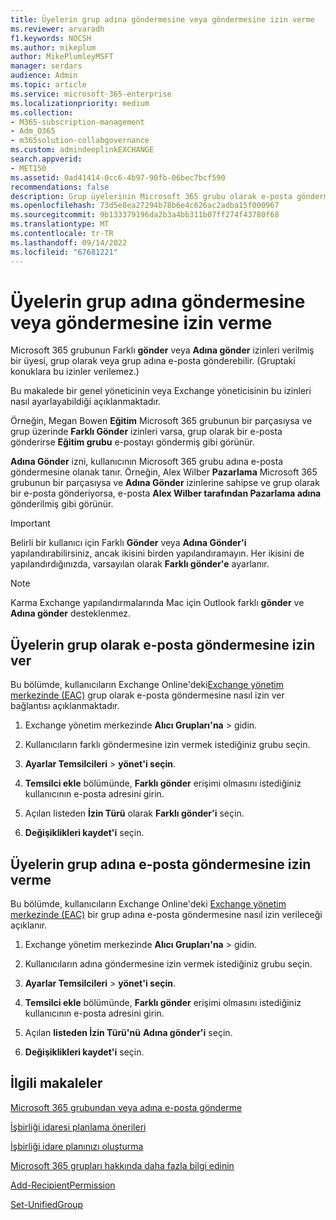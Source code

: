 ```yaml
---
title: Üyelerin grup adına göndermesine veya göndermesine izin verme
ms.reviewer: arvaradh
f1.keywords: NOCSH
ms.author: mikeplum
author: MikePlumleyMSFT
manager: serdars
audience: Admin
ms.topic: article
ms.service: microsoft-365-enterprise
ms.localizationpriority: medium
ms.collection:
- M365-subscription-management
- Adm_O365
- m365solution-collabgovernance
ms.custom: admindeeplinkEXCHANGE
search.appverid:
- MET150
ms.assetid: 0ad41414-0cc6-4b97-90fb-06bec7bcf590
recommendations: false
description: Grup üyelerinin Microsoft 365 grubu olarak e-posta göndermesine veya microsoft 365 grubu adına e-posta göndermesine nasıl izin vereceğinizi öğrenin.
ms.openlocfilehash: 73d5e8ea27294b78b6e4c626ac2adba15f000967
ms.sourcegitcommit: 9b133379196da2b3a4bb311b07ff274f43780f68
ms.translationtype: MT
ms.contentlocale: tr-TR
ms.lasthandoff: 09/14/2022
ms.locfileid: "67681221"
---
```

# <a name="allow-members-to-send-as-or-send-on-behalf-of-a-group"></a>Üyelerin grup adına göndermesine veya göndermesine izin verme

Microsoft 365 grubunun Farklı **gönder** veya **Adına gönder** izinleri verilmiş bir üyesi, grup olarak veya grup adına e-posta gönderebilir. (Gruptaki konuklara bu izinler verilemez.)

Bu makalede bir genel yöneticinin veya Exchange yöneticisinin bu izinleri nasıl ayarlayabildiği açıklanmaktadır.
  
Örneğin, Megan Bowen **Eğitim** Microsoft 365 grubunun bir parçasıysa ve grup üzerinde **Farklı Gönder** izinleri varsa, grup olarak bir e-posta gönderirse **Eğitim grubu** e-postayı göndermiş gibi görünür. 
  
**Adına Gönder** izni, kullanıcının Microsoft 365 grubu adına e-posta göndermesine olanak tanır. Örneğin, Alex Wilber **Pazarlama** Microsoft 365 grubunun bir parçasıysa ve **Adına Gönder** izinlerine sahipse ve grup olarak bir e-posta gönderiyorsa, e-posta **Alex Wilber tarafından Pazarlama adına** gönderilmiş gibi görünür.

> [!IMPORTANT]
> Belirli bir kullanıcı için Farklı **Gönder** veya **Adına Gönder'i** yapılandırabilirsiniz, ancak ikisini birden yapılandıramayın. Her ikisini de yapılandırdığınızda, varsayılan olarak **Farklı gönder'e** ayarlanır.

> [!NOTE]
> Karma Exchange yapılandırmalarında Mac için Outlook farklı **gönder** ve **Adına gönder** desteklenmez.
    
## <a name="allow-members-to-send-email-as-a-group"></a>Üyelerin grup olarak e-posta göndermesine izin ver

Bu bölümde, kullanıcıların Exchange Online'deki<a href="https://go.microsoft.com/fwlink/p/?linkid=2059104" target="_blank">Exchange yönetim merkezinde (EAC)</a> grup olarak e-posta göndermesine nasıl izin ver bağlantısı açıklanmaktadır.
  
1. Exchange yönetim merkezinde **Alıcı Grupları'na** \> gidin.<a href="https://go.microsoft.com/fwlink/?linkid=2183233" target="_blank"></a>
    
2. Kullanıcıların farklı göndermesine izin vermek istediğiniz grubu seçin. 
    
3. **Ayarlar Temsilcileri** > **yönet'i seçin**.
    
4. **Temsilci ekle** bölümünde, **Farklı gönder** erişimi olmasını istediğiniz kullanıcının e-posta adresini girin.
  
5. Açılan listeden **İzin Türü** olarak **Farklı gönder'i** seçin.

6.  **Değişiklikleri kaydet'i** seçin.
    
    
## <a name="allow-members-to-send-email-on-behalf-of-a-group"></a>Üyelerin grup adına e-posta göndermesine izin verme

Bu bölümde, kullanıcıların Exchange Online'deki <a href="https://go.microsoft.com/fwlink/p/?linkid=2059104" target="_blank">Exchange yönetim merkezinde (EAC)</a> bir grup adına e-posta göndermesine nasıl izin verileceği açıklanır.
  
1. Exchange yönetim merkezinde **Alıcı Grupları'na** \> gidin.<a href="https://go.microsoft.com/fwlink/?linkid=2183233" target="_blank"></a>
    
2. Kullanıcıların adına göndermesine izin vermek istediğiniz grubu seçin. 
    
3. **Ayarlar Temsilcileri** > **yönet'i seçin**.
    
4. **Temsilci ekle** bölümünde, **Farklı gönder** erişimi olmasını istediğiniz kullanıcının e-posta adresini girin.
  
5. Açılan **listeden İzin Türü'nü** **Adına gönder'i** seçin.

6.  **Değişiklikleri kaydet'i** seçin.

## <a name="related-articles"></a>İlgili makaleler

[Microsoft 365 grubundan veya adına e-posta gönderme](https://support.microsoft.com/office/0f4964af-aec6-484b-a65c-0434df8cdb6b)

[İşbirliği idaresi planlama önerileri](collaboration-governance-overview.md#collaboration-governance-planning-recommendations)

[İşbirliği idare planınızı oluşturma](collaboration-governance-first.md)

[Microsoft 365 grupları hakkında daha fazla bilgi edinin](https://support.microsoft.com/office/b565caa1-5c40-40ef-9915-60fdb2d97fa2)

[Add-RecipientPermission](/powershell/module/exchange/add-recipientpermission)

[Set-UnifiedGroup](/powershell/module/exchange/set-unifiedgroup)
